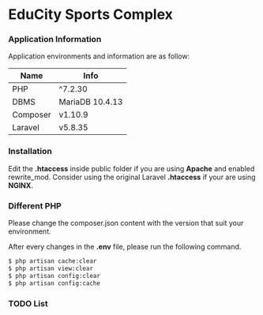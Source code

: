 # EduCity Sports Complex

### Application Information
Application environments and information are as follow:

| Name  | Info  |
| ------------- | ------------- |
| PHP  | ^7.2.30   |
| DBMS  | MariaDB 10.4.13  |
| Composer  | v1.10.9  |
| Laravel  | v5.8.35  |

### Installation
Edit the **.htaccess** inside public folder if you are using **Apache** and enabled rewrite_mod. Consider using the original Laravel **.htaccess** if your are using **NGINX**.

### Different PHP
Please change the composer.json content with the version that suit your environment.

After every changes in the **.env** file, please run the following command.

```sh
$ php artisan cache:clear
$ php artisan view:clear
$ php artisan config:clear
$ php artisan config:cache
```

### TODO List
